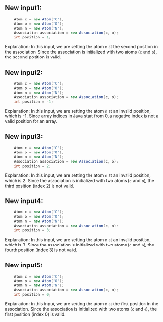 ## New input1:
```java
    Atom c = new Atom("C");
    Atom o = new Atom("O");
    Atom n = new Atom("N");
    Association association = new Association(c, o);
    int position = 1;
```
Explanation: In this input, we are setting the atom `n` at the second position in the association. Since the association is initialized with two atoms (`c` and `o`), the second position is valid.

## New input2:
```java
    Atom c = new Atom("C");
    Atom o = new Atom("O");
    Atom n = new Atom("N");
    Association association = new Association(c, o);
    int position = -1;
```
Explanation: In this input, we are setting the atom `n` at an invalid position, which is -1. Since array indices in Java start from 0, a negative index is not a valid position for an array.

## New input3:
```java
    Atom c = new Atom("C");
    Atom o = new Atom("O");
    Atom n = new Atom("N");
    Association association = new Association(c, o);
    int position = 2;
```
Explanation: In this input, we are setting the atom `n` at an invalid position, which is 2. Since the association is initialized with two atoms (`c` and `o`), the third position (index 2) is not valid.

## New input4:
```java
    Atom c = new Atom("C");
    Atom o = new Atom("O");
    Atom n = new Atom("N");
    Association association = new Association(c, o);
    int position = 3;
```
Explanation: In this input, we are setting the atom `n` at an invalid position, which is 3. Since the association is initialized with two atoms (`c` and `o`), the fourth position (index 3) is not valid.

## New input5:
```java
    Atom c = new Atom("C");
    Atom o = new Atom("O");
    Atom n = new Atom("N");
    Association association = new Association(c, o);
    int position = 0;
```
Explanation: In this input, we are setting the atom `n` at the first position in the association. Since the association is initialized with two atoms (`c` and `o`), the first position (index 0) is valid.
